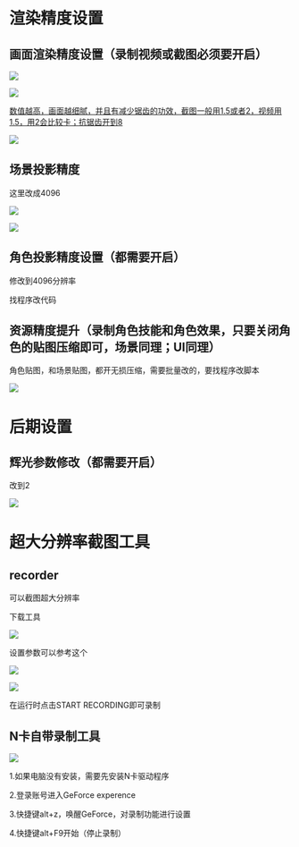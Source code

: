 # 渲染精度设置
## 画面渲染精度设置（录制视频或截图必须要开启）
![](https://cdn.nlark.com/yuque/0/2024/png/44842280/1717671430994-6d223a9c-f7b2-4afa-bacf-889d6b663ca7.png)

![](https://cdn.nlark.com/yuque/0/2024/png/44842280/1717671435334-f78615ce-a9db-4ede-872c-aa537713a273.png)

<u>数值越高，画面越细腻，并且有减少锯齿的功效，截图一般用1.5或者2，视频用1.5，用2会比较卡；抗锯齿开到8</u>

![](https://cdn.nlark.com/yuque/0/2024/png/44842280/1717671456483-138f0528-e935-437e-bf8a-657f1754d4a2.png)

## 场景投影精度
这里改成4096

![](https://cdn.nlark.com/yuque/0/2024/png/44842280/1717671471287-7bf02d54-7a36-42b2-b0ba-d72ac4e3bfc1.png)

![](https://cdn.nlark.com/yuque/0/2024/png/44842280/1717671477616-04cae759-4bd8-45ac-81be-6f0ac8a79c71.png)

## 角色投影精度设置（都需要开启）
修改到4096分辨率

找程序改代码

## 资源精度提升（录制角色技能和角色效果，只要关闭角色的贴图压缩即可，场景同理；UI同理）
角色贴图，和场景贴图，都开无损压缩，需要批量改的，要找程序改脚本

![](https://cdn.nlark.com/yuque/0/2024/png/44842280/1717671554170-579861cb-ea38-4282-b58e-20a428287a48.png)

# 后期设置
## 辉光参数修改（都需要开启）
改到2

![](https://cdn.nlark.com/yuque/0/2024/png/44842280/1717671572389-f297cbeb-d294-4657-90d2-70bbecc35e7f.png)

# 超大分辨率截图工具
## recorder
可以截图超大分辨率

下载工具

![](https://cdn.nlark.com/yuque/0/2024/png/44842280/1717671649744-122054b7-aa42-448f-9ff0-f2a1077c7e4e.png)

设置参数可以参考这个

![](https://cdn.nlark.com/yuque/0/2024/png/44842280/1717671632749-aab3685e-f0a7-4d05-b75b-0204ccdbd6f1.png)

![](https://cdn.nlark.com/yuque/0/2024/png/44842280/1717671642723-9794f83e-9f5e-4ac4-a8ae-e10f771cc404.png)

在运行时点击START RECORDING即可录制



## N卡自带录制工具
![](https://cdn.nlark.com/yuque/0/2024/png/44842280/1717671835984-31f89076-c02a-4cd7-af7d-fa37d5166598.png)

1.如果电脑没有安装，需要先安装N卡驱动程序

2.登录账号进入GeForce experence

3.快捷键alt+z，唤醒GeForce，对录制功能进行设置

4.快捷键alt+F9开始（停止录制）





